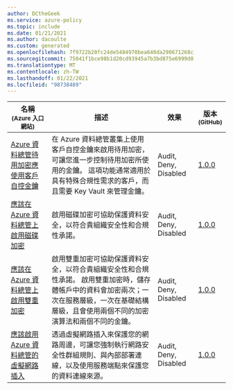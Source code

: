 ```yaml
---
author: DCtheGeek
ms.service: azure-policy
ms.topic: include
ms.date: 01/21/2021
ms.author: dacoulte
ms.custom: generated
ms.openlocfilehash: 7f9722b20fc24de5484970bea640da290671268c
ms.sourcegitcommit: 75041f1bce98b1d20cd93945a7b3bd875e6999d0
ms.translationtype: MT
ms.contentlocale: zh-TW
ms.lasthandoff: 01/22/2021
ms.locfileid: "98738489"
---
```

|名稱<br /><sub>(Azure 入口網站)</sub> |描述 |效果 |版本<br /><sub>(GitHub)</sub> |
|---|---|---|---|
|[Azure 資料總管待用加密應使用客戶自控金鑰](https://portal.azure.com/#blade/Microsoft_Azure_Policy/PolicyDetailBlade/definitionId/%2Fproviders%2FMicrosoft.Authorization%2FpolicyDefinitions%2F81e74cea-30fd-40d5-802f-d72103c2aaaa) |在 Azure 資料總管叢集上使用客戶自控金鑰來啟用待用加密，可讓您進一步控制待用加密所使用的金鑰。 這項功能通常適用於具有特殊合規性需求的客戶，而且需要 Key Vault 來管理金鑰。 |Audit, Deny, Disabled |[1.0.0](https://github.com/Azure/azure-policy/blob/master/built-in-policies/policyDefinitions/Azure%20Data%20Explorer/ADX_CMK.json) |
|[應該在 Azure 資料總管上啟用磁碟加密](https://portal.azure.com/#blade/Microsoft_Azure_Policy/PolicyDetailBlade/definitionId/%2Fproviders%2FMicrosoft.Authorization%2FpolicyDefinitions%2Ff4b53539-8df9-40e4-86c6-6b607703bd4e) |啟用磁碟加密可協助保護資料安全，以符合貴組織安全性和合規性承諾。 |Audit, Deny, Disabled |[1.0.0](https://github.com/Azure/azure-policy/blob/master/built-in-policies/policyDefinitions/Azure%20Data%20Explorer/ADX_disk_encrypted.json) |
|[應該在 Azure 資料總管上啟用雙重加密](https://portal.azure.com/#blade/Microsoft_Azure_Policy/PolicyDetailBlade/definitionId/%2Fproviders%2FMicrosoft.Authorization%2FpolicyDefinitions%2Fec068d99-e9c7-401f-8cef-5bdde4e6ccf1) |啟用雙重加密可協助保護資料安全，以符合貴組織安全性和合規性承諾。 啟用雙重加密時，儲存體帳戶中的資料會加密兩次；一次在服務層級，一次在基礎結構層級，且會使用兩個不同的加密演算法和兩個不同的金鑰。 |Audit, Deny, Disabled |[1.0.0](https://github.com/Azure/azure-policy/blob/master/built-in-policies/policyDefinitions/Azure%20Data%20Explorer/ADX_doubleEncryption.json) |
|[應該啟用 Azure 資料總管的虛擬網路插入](https://portal.azure.com/#blade/Microsoft_Azure_Policy/PolicyDetailBlade/definitionId/%2Fproviders%2FMicrosoft.Authorization%2FpolicyDefinitions%2F9ad2fd1f-b25f-47a2-aa01-1a5a779e6413) |透過虛擬網路插入來保護您的網路周邊，可讓您強制執行網路安全性群組規則、與內部部署連線，以及使用服務端點來保護您的資料連線來源。 |Audit, Deny, Disabled |[1.0.0](https://github.com/Azure/azure-policy/blob/master/built-in-policies/policyDefinitions/Azure%20Data%20Explorer/ADX_VNET_configured.json) |
